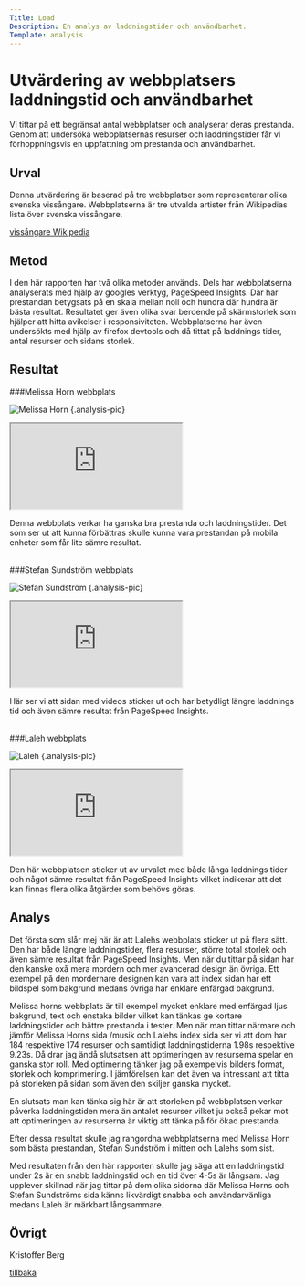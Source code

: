 ```yaml
---
Title: Load
Description: En analys av laddningstider och användbarhet.
Template: analysis
---
```


Utvärdering av webbplatsers laddningstid och användbarhet
=======================

Vi tittar på ett begränsat antal webbplatser och analyserar deras prestanda. Genom att undersöka webbplatsernas resurser och laddningstider får vi förhoppningsvis en uppfattning om prestanda och användbarhet.

Urval
-----------------------

Denna utvärdering är baserad på tre webbplatser som representerar olika svenska vissångare. Webbplatserna är tre utvalda artister från Wikipedias lista över svenska vissångare. 

<a href="https://sv.wikipedia.org/wiki/Kategori:Svenska_viss%C3%A5ngare">vissångare Wikipedia</a>
<br>

Metod
-----------------------

I den här rapporten har två olika metoder används. Dels har webbplatserna analyserats med hjälp av googles verktyg, PageSpeed Insights. Där har prestandan betygsats på en skala mellan noll och hundra där hundra är bästa resultat. Resultatet ger även olika svar beroende på skärmstorlek som hjälper att hitta avikelser i responsiviteten. Webbplatserna har även undersökts med hjälp av firefox devtools och då tittat på laddnings tider, antal resurser och sidans storlek.

Resultat
-----------------------

###Melissa Horn webbplats

![Melissa Horn](%assets_url%/img/mh.png) {.analysis-pic}
<br>

<iframe title="myMmFrame" src="https://docs.google.com/spreadsheets/d/e/2PACX-1vTYUh0pwro0bH_l5pOLrOphWRCoemBYHcQA6c-XWuc519xVY-tvdrclLGPGZk4nSh-G1aBBOJNp5nPT/pubhtml?gid=0&amp;single=true&amp;widget=false&amp;headers=false"></iframe>

Denna webbplats verkar ha ganska bra prestanda och laddningstider. Det som ser ut att kunna förbättras skulle kunna vara prestandan på mobila enheter som får lite sämre resultat.

<br>
###Stefan Sundström webbplats

![Stefan Sundström](%assets_url%/img/ss.png) {.analysis-pic}
<br>

<iframe title="mySsFrame" src="https://docs.google.com/spreadsheets/d/e/2PACX-1vTYUh0pwro0bH_l5pOLrOphWRCoemBYHcQA6c-XWuc519xVY-tvdrclLGPGZk4nSh-G1aBBOJNp5nPT/pubhtml?gid=167733070&amp;single=true&amp;widget=false&amp;headers=false"></iframe>

Här ser vi att sidan med videos sticker ut och har betydligt längre laddnings tid och även sämre resultat från PageSpeed Insights.

<br>
###Laleh webbplats

![Laleh](%assets_url%/img/la.png) {.analysis-pic}
<br>

<iframe title="myHhFrame" src="https://docs.google.com/spreadsheets/d/e/2PACX-1vTYUh0pwro0bH_l5pOLrOphWRCoemBYHcQA6c-XWuc519xVY-tvdrclLGPGZk4nSh-G1aBBOJNp5nPT/pubhtml?gid=371375144&amp;single=true&amp;widget=false&amp;headers=false"></iframe>

Den här webbplatsen sticker ut av urvalet med både långa laddnings tider och något sämre resultat från PageSpeed Insights vilket indikerar att det kan finnas flera olika åtgärder som behövs göras.

Analys
-----------------------

Det första som slår mej här är att Lalehs webbplats sticker ut på flera sätt. Den har både längre laddningstider, flera resurser, större total storlek och även sämre resultat från PageSpeed Insights. Men när du tittar på sidan har den kanske oxå mera mordern och mer avancerad design än övriga. Ett exempel på den mordernare designen kan vara att index sidan har ett bildspel som bakgrund medans övriga har enklare enfärgad bakgrund.

Melissa horns webbplats är till exempel mycket enklare med enfärgad ljus bakgrund, text och enstaka bilder vilket kan tänkas ge kortare laddningstider och bättre prestanda i tester. Men när man tittar närmare och jämför Melissa Horns sida /musik och Lalehs index sida ser vi att dom har 184 respektive 174 resurser och samtidigt laddningstiderna 1.98s respektive 9.23s. Då drar jag ändå slutsatsen att optimeringen av resurserna spelar en ganska stor roll. Med optimering tänker jag på exempelvis bilders format, storlek och komprimering. I jämförelsen kan det även va intressant att titta på storleken på sidan som även den skiljer ganska mycket.

En slutsats man kan tänka sig här är att storleken på webbplatsen verkar påverka laddningstiden mera än antalet resurser vilket ju också pekar mot att optimeringen av resurserna är viktig att tänka på för ökad prestanda.

Efter dessa resultat skulle jag rangordna webbplatserna med Melissa Horn som bästa prestandan, Stefan Sundström i mitten och Lalehs som sist. 

Med resultaten från den här rapporten skulle jag säga att en laddningstid under 2s är en snabb laddningstid och en tid över 4-5s är långsam. Jag upplever skillnad när jag tittar på dom olika sidorna där Melissa Horns och Stefan Sundströms sida känns likvärdigt snabba och användarvänliga medans Laleh är märkbart långsammare. 

Övrigt
-----------------------

Kristoffer Berg

<a class="grow" href="%base_url%?analysis">tillbaka</a>